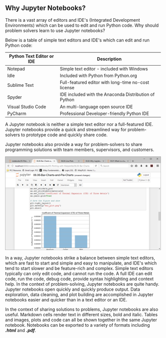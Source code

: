 
## Why Jupyter Notebooks?
There is a vast array of editors and IDE's (Integrated Development Environments) which can be used to edit and run Python code. Why should problem solvers learn to use Jupyter notebooks? 
 
Below is a table of simple text editors and IDE's which can edit and run Python code:

 | Python Text Editor or IDE | Description |
 | --- | --- |
 | Notepad | Simple text editor - included with Windows |
 | Idle | Included with Python from Python.org |
 | Sublime Text | Full-featured editor with long-time no-cost license |
 | Spyder | IDE included with the Anaconda Distribution of Python 
 | Visual Studio Code | An multi-language open source IDE |
 | PyCharm | Professional Developer-friendly Python IDE |
 
A Jupyter notebook is neither a simple text editor nor a full-featured IDE. Jupyter notebooks provide a quick and streamlined way for problem-solvers to prototype code and quickly share code.

Jupyter notebooks also provide a way for problem-solvers to share programming solutions with team members, supervisors, and customers.

![A Jupyter notebook open showing a bar graph](images/jupyter_notebook_example.png)

In a way, Jupyter notebooks strike a balance between simple text editors, which are fast to start and simple and easy to manipulate, and IDE's which tend to start slower and be feature-rich and complex. Simple text editors typically can only edit code, and cannot run the code. A full IDE can edit code, run the code, debug code, provide syntax highlighting and context help.
In the context of problem-solving, Jupyter notebooks are quite handy. Jupyter notebooks open quickly and quickly produce output. Data exploration, data cleaning, and plot building are accomplished in Jupyter notebooks easier and quicker than in a text editor or an IDE. 

In the context of sharing solutions to problems, Jupyter notebooks are also useful. Markdown cells render text in different sizes, bold and italic. Tables and images, plots and code can all be shown together in the same Jupyter notebook. Notebooks can be exported to a variety of formats including **_.html_** and **_.pdf_**.
 

